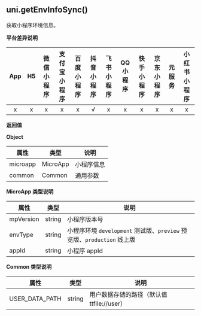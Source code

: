 ## uni.getEnvInfoSync()

获取小程序环境信息。

**平台差异说明**

|App|H5|微信小程序|支付宝小程序|百度小程序|抖音小程序|飞书小程序|QQ小程序|快手小程序|京东小程序|元服务|小红书小程序|
|:-:|:-:|:-:|:-:|:-:|:-:|:-:|:-:|:-:|:-:|:-:|:-:|
|x|x|x|x|x|√|x|x|x|x|x|x|

**返回值**

**Object**

| 属性 | 类型 | 说明 |
| --- | --- | --- |
| microapp | MicroApp| 小程序信息 |
| common | Common | 通用参数 |


**MicroApp 类型说明**

| 属性 | 类型 | 说明 |
| --- | --- | --- |
| mpVersion | string | 小程序版本号 |
| envType| string | 小程序环境 `development` 测试版、`preview` 预览版、`production` 线上版 |
| appId| string | 小程序 appId |


**Common 类型说明**

| 属性 | 类型 | 说明 |
| --- | --- | --- |
| USER_DATA_PATH | string | 用户数据存储的路径（默认值 ttfile://user）|
